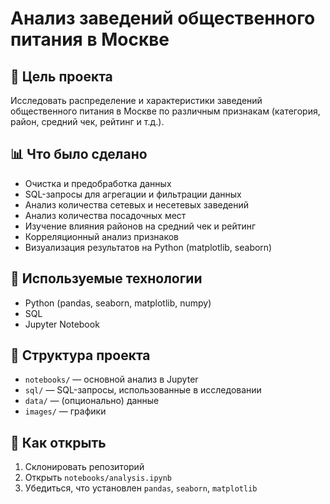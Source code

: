 # Анализ заведений общественного питания в Москве

## 📌 Цель проекта

Исследовать распределение и характеристики заведений общественного питания в Москве по различным признакам (категория, район, средний чек, рейтинг и т.д.).

## 📊 Что было сделано

- Очистка и предобработка данных
- SQL-запросы для агрегации и фильтрации данных
- Анализ количества сетевых и несетевых заведений
- Анализ количества посадочных мест
- Изучение влияния районов на средний чек и рейтинг
- Корреляционный анализ признаков
- Визуализация результатов на Python (matplotlib, seaborn)

## 🧾 Используемые технологии

- Python (pandas, seaborn, matplotlib, numpy)
- SQL
- Jupyter Notebook

## 📁 Структура проекта

- `notebooks/` — основной анализ в Jupyter
- `sql/` — SQL-запросы, использованные в исследовании
- `data/` — (опционально) данные
- `images/` — графики

## 📌 Как открыть

1. Склонировать репозиторий
2. Открыть `notebooks/analysis.ipynb`
3. Убедиться, что установлен `pandas`, `seaborn`, `matplotlib`
